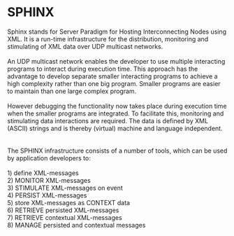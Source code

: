 SPHINX
======
Sphinx stands for Server Paradigm for Hosting Interconnecting Nodes using XML.
It is a run-time infrastructure for the distribution, monitoring and stimulating of XML data over UDP multicast networks.<br>
<br>
An UDP multicast network enables the developer to use multiple interacting programs to interact during execution time. This approach has the advantage to develop separate smaller interacting programs to achieve a high complexity rather than one big program. Smaller programs are easier to maintain than one large complex program.<br>
<br>
However debugging the functionality now takes place during execution time when the smaller programs are integrated. To facilitate this, monitoring and stimulating data interactions are required. The data is defined by XML (ASCII) strings and is thereby (virtual) machine and language independent. <br>
<br><br>
The SPHINX infrastructure consists of a number of tools, which can be used by application developers to:<br>
<br> 1) define XML-messages
<br> 2) MONITOR XML-messages
<br> 3) STIMULATE XML-messages on event
<br> 4) PERSIST XML-messages
<br> 5) store XML-messages as CONTEXT data
<br> 6) RETRIEVE persisted XML-messages
<br> 7) RETRIEVE contextual XML-messages
<br> 8) MANAGE persisted and contextual messages

